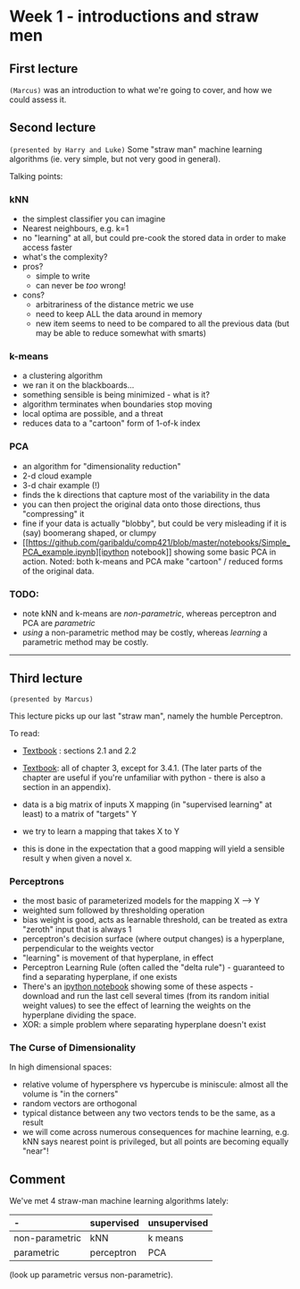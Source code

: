 # Week 1 - introductions and straw men

## First lecture 
`(Marcus)`
was an introduction to what we're going to cover, and how we could assess it.


## Second lecture
`(presented by Harry and Luke)`
Some "straw man" machine learning algorithms (ie. very simple, but not very good in general).

Talking points:

### kNN
 * the simplest classifier you can imagine
 * Nearest neighbours, e.g. k=1
 * no "learning" at all, but could pre-cook the stored data in order to make access faster
 * what's the complexity?
 * pros?
    * simple to write
    * can never be _too_ wrong!
 * cons?
    * arbitrariness of the distance metric we use
    * need to keep ALL the data around in memory
    * new item seems to need to be compared to all the previous data (but may be able to reduce somewhat with smarts)

### k-means
 * a clustering algorithm
 * we ran it on the blackboards...
 * something sensible is being minimized - what is it?
 * algorithm terminates when boundaries stop moving
 * local optima are possible, and a threat
 * reduces data to a "cartoon" form of 1-of-k index

### PCA
 * an algorithm for "dimensionality reduction"
 * 2-d cloud example
 * 3-d chair example (!)
 * finds the k directions that capture most of the variability in the data
 * you can then project the original data onto those directions, thus "compressing" it
 * fine if your data is actually "blobby", but could be very misleading if it is (say) boomerang shaped, or clumpy
 * [[https://github.com/garibaldu/comp421/blob/master/notebooks/Simple_PCA_example.ipynb][ipython notebook]] showing some basic PCA in action.
Noted: both k-means and PCA make "cartoon" / reduced forms of the original data.

### TODO: 
 * note kNN and k-means are _non-parametric_, whereas perceptron and PCA are _parametric_
 * _using_ a non-parametric method may be costly, whereas _learning_ a parametric method may be costly.

---
## Third lecture
`(presented by Marcus)`

This lecture picks up our last "straw man", namely the humble Perceptron.

To read: 
 * [Textbook](http://vuw.eblib.com/patron/FullRecord.aspx?p=1591570][Textbook) : sections 2.1 and 2.2
 * [Textbook](http://vuw.eblib.com/patron/FullRecord.aspx?p=1591570][Textbook): all of chapter 3, except for 3.4.1. (The later parts of the chapter are useful if you're unfamiliar with python - there is also a section in an appendix).


 * data is a big matrix of inputs X mapping (in "supervised learning" at least) to a matrix of "targets" Y
 * we try to learn a mapping that takes X to Y
 * this is done in the expectation that a good mapping will yield a sensible result y when given a novel x.

### Perceptrons

 * the most basic of parameterized models for the mapping X --> Y
 * weighted sum followed by thresholding operation
 * bias weight is good, acts as learnable threshold, can be treated as extra "zeroth" input that is always 1
 * perceptron's decision surface (where output changes) is a hyperplane, perpendicular to the weights vector
 * "learning" is movement of that hyperplane, in effect
 * Perceptron Learning Rule (often called the "delta rule") - guaranteed to find a separating hyperplane, if one exists
 * There's an [ipython notebook](https://github.com/garibaldu/comp421/blob/master/notebooks/super-simple-Perceptron.ipynb) showing some of these aspects - download and run the last cell several times (from its random initial weight values) to see the effect of learning the weights on the hyperplane dividing the space.
 * XOR: a simple problem where separating hyperplane doesn't exist

### The Curse of Dimensionality

In high dimensional spaces:
 * relative volume of hypersphere vs hypercube is miniscule: almost all the volume is "in the corners"
 * random vectors are orthogonal
 * typical distance between any two vectors tends to be the same, as a result
 * we will come across numerous consequences for machine learning, e.g. kNN says nearest point is privileged, but all points are becoming equally "near"!

## Comment

We've met 4 straw-man machine learning algorithms lately:

| - | supervised | unsupervised |
| :------------- | :------------ | :----- |
| non-parametric | kNN            | k means |
| parametric     | perceptron     | PCA     |
 
(look up parametric versus non-parametric).
